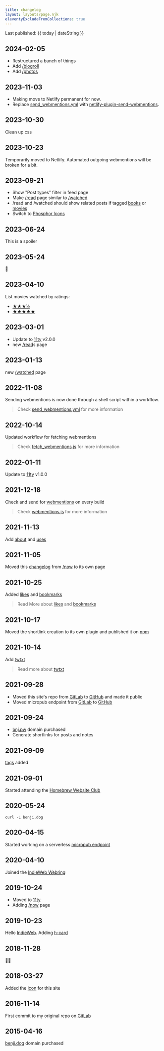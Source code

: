 ```yaml
---
title: changelog
layout: layouts/page.njk
eleventyExcludeFromCollections: true
---
```


Last published: {{ today | dateString }}

<article>
	<h2>2024-02-05</h2>
	<ul>
		<li>Restructured a bunch of things</li>
		<li>Add <a href="/blogroll">/blogroll</a></li>
		<li>Add <a href="/photos">/photos</a></li>
	</ul>
	<h2>2023-11-03</h2>
	<ul>
		<li>Making move to Netlify permanent for now.</li>
		<li>Replace <a href="https://github.com/benjifs/benji/blob/main/.github/workflows/send_webmentions.yml">send_webmentions.yml</a> with <a href="https://github.com/benjifs/benji/blob/main/plugins/send_webmentions/index.js" target="_blank">netlify-plugin-send-webmentions</a>.</li>
	</ul>
</article>
<article>
	<h2>2023-10-30</h2>
	<p>Clean up css</p>
</article>
<article>
	<h2>2023-10-23</h2>
	<p>Temporarily moved to Netlify. Automated outgoing webmentions will be broken for a bit.</p>
</article>
<article>
	<h2>2023-09-21</h2>
	<ul>
		<li>Show "Post types" filter in feed page</li>
		<li>Make <a href="/read">/read</a> page similar to <a href="/watched">/watched</a></li>
		<li>/read and /watched should show related posts if tagged <a href="/tags/books">books</a> or <a href="/tags/movies">movies</a></li>
		<li>Switch to <a href="https://phosphoricons.com/">Phosphor Icons</a></li>
	</ul>
</article>
<article>
	<h2>2023-06-24</h2>
	<p><spoiler>This is a spoiler</spoiler></p>
</article>
<article>
	<h2>2023-05-24</h2>
	<p>🥚</p>
</article>
<article>
	<h2>2023-04-10</h2>
	<p>List movies watched by ratings:</p>
	<ul>
		<li><a href="/watched/rated/3.5">★★★½</a></li>
		<li><a href="/watched/rated/5">★★★★★</a></li>
	</ul>
</article>
<article>
	<h2>2023-03-01</h2>
	<ul>
		<li>Update to <a href="https://11ty.dev">11ty</a> v2.0.0</li>
		<li>new <a href="/read">/read</a>s page</li>
	</ul>
</article>
<article>
	<h2>2023-01-13</h2>
	<p>new <a href="/watched">/watched</a> page</p>
</article>
<article>
	<h2>2022-11-08</h2>
	<p>Sending webmentions is now done through a shell script within a workflow.</p>
	<blockquote>Check <a href="https://github.com/benjifs/benji/blob/main/.github/workflows/send_webmentions.yml">send_webmentions.yml</a> for more information</blockquote>
</article>
<article>
	<h2>2022-10-14</h2>
	<p>Updated workflow for fetching webmentions</p>
	<blockquote>Check <a href="https://github.com/benjifs/benji/blob/main/fetch_webmentions.js">fetch_webmentions.js</a> for more information</blockquote>
</article>
<article>
	<h2>2022-01-11</h2>
	<p>Update to <a href="https://11ty.dev">11ty</a> v1.0.0</p>
</article>
<article>
	<h2>2021-12-18</h2>
	<p>Check and send for <a href="https://indieweb.org/Webmention">webmentions</a> on every build</p>
	<blockquote>Check <a href="https://github.com/benjifs/benji/blob/main/webmentions.js">webmentions.js</a> for more information</blockquote>
</article>
<article>
	<h2>2021-11-13</h2>
	<p>Add <a href="/about">about</a> and <a href="/uses">uses</a></p>
</article>
<article>
	<h2>2021-11-05</h2>
	<p>Moved this <a href="/changelog">changelog</a> from <a href="/now">/now</a> to its own page</p>
</article>
<article>
	<h2>2021-10-25</h2>
	<p>Added <a href="/likes">likes</a> and <a href="/bookmarks">bookmarks</a></p>
	<blockquote>Read More about <a href="https://indieweb.org/likes">likes</a> and <a href="https://indieweb.org/bookmark">bookmarks</a></blockquote>
</article>
<article>
	<h2>2021-10-17</h2>
	<p>Moved the shortlink creation to its own plugin and published it on <a href="https://npmjs.com/package/eleventy-plugin-shortlinks">npm</a></p>
</article>
<article>
	<h2>2021-10-14</h2>
	<p>Add <a href="/twtxt.txt">twtxt</a></p>
	<blockquote>Read more about <a href="https://twtxt.readthedocs.io/">twtxt</a></blockquote>
</article>
<article>
	<h2>2021-09-28</h2>
	<ul>
		<li>Moved this site's repo from <a href="https://gitlab.com/benjifs/benji">GitLab</a> to <a href="https://github.com/benjifs/benji">GitHub</a> and made it public</li>
		<li>Moved micropub endpoint from <a href="https://gitlab.com/benjifs/micropub">GitLab</a> to <a href="https://github.com/benjifs/micropub">GitHub</a></li>
	</ul>
</article>
<article>
	<h2>2021-09-24</h2>
	<ul>
		<li><a href="https://bnj.pw">bnj.pw</a> domain purchased</li>
		<li>Generate shortlinks for posts and notes</li>
	</ul>
</article>
<article>
	<h2>2021-09-09</h2>
	<p><a href="/tags">tags</a> added</p>
</article>
<article>
	<h2>2021-09-01</h2>
	<p>Started attending the <a href="https://indieweb.org/Homebrew_Website_Club">Homebrew Website Club</a></p>
</article>
<article>
	<h2>2020-05-24</h2>
	<code>curl -L benji.dog</code>
</article>
<article>
	<h2>2020-04-15</h2>
	<p>Started working on a serverless <a href="https://gitlab.com/benjifs/micropub">micropub endpoint</a></p>
</article>
<article>
	<h2>2020-04-10</h2>
	<p>Joined the <a href="https://xn--sr8hvo.ws/directory">IndieWeb Webring</a></p>
</article>
<article>
	<h2>2019-10-24</h2>
	<ul>
		<li>Moved to <a href="https://11ty.dev">11ty</a></li>
		<li>Adding <a href="/now">/now</a> page</li>
	</ul>
</article>
<article>
	<h2>2019-10-23</h2>
	<p>Hello <a href="https://indieweb.org">IndieWeb</a>. Adding <a href="https://indieweb.org/h-card">h-card</a></p>
</article>
<article>
	<h2>2018-11-28</h2>
	<p>🐰🥚</p>
</article>
<article>
	<h2>2018-03-27</h2>
	<p>Added the <a href="/assets/avatar.png">icon</a> for this site</p>
</article>
<article>
	<h2>2016-11-14</h2>
	<p>First commit to my original repo on <a href="https://gitlab.com/benjifs">GitLab</a></p>
</article>
<article>
	<h2>2015-04-16</h2>
	<p><a href="https://benji.dog">benji.dog</a> domain purchased</p>
</article>
